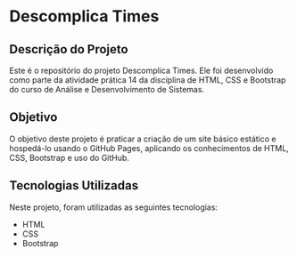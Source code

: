 # Descomplica Times

## Descrição do Projeto

Este é o repositório do projeto Descomplica Times. Ele foi desenvolvido como parte da atividade prática 14 da disciplina de HTML, CSS e Bootstrap do curso de Análise e Desenvolvimento de Sistemas.

## Objetivo

O objetivo deste projeto é praticar a criação de um site básico estático e hospedá-lo usando o GitHub Pages, aplicando os conhecimentos de HTML, CSS, Bootstrap e uso do GitHub.

## Tecnologias Utilizadas

Neste projeto, foram utilizadas as seguintes tecnologias:

- HTML
- CSS
- Bootstrap
